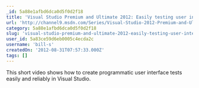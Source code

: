 ```yaml
---
_id: 5a88e1afbd6dca0d5f0d2f18
title: 'Visual Studio Premium and Ultimate 2012: Easily testing user interfaces with Coded UI tests'
url: 'http://channel9.msdn.com/Series/Visual-Studio-2012-Premium-and-Ultimate-Overview/Visual-Studio-Ultimate-2012-Easily-testing-user-interfaces-with-Coded-UI-tests'
category: 5a88e1afbd6dca0d5f0d2f18
slug: 'visual-studio-premium-and-ultimate-2012-easily-testing-user-interfaces-with-coded-ui-tests'
user_id: 5a83ce59d6eb0005c4ecda2c
username: 'bill-s'
createdOn: '2012-08-31T07:57:33.000Z'
tags: []
---
```


This short video shows how to create programmatic user interface tests easily and reliably in Visual Studio.
